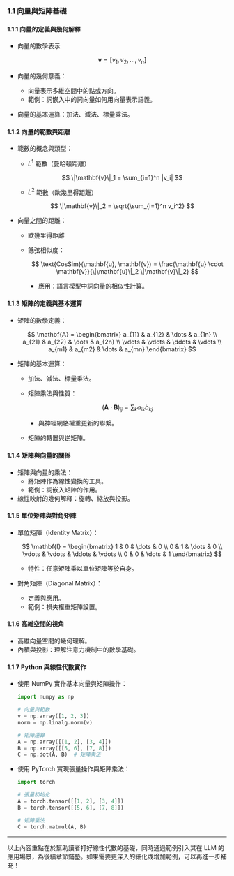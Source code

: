 ### **1.1 向量與矩陣基礎**

#### **1.1.1 向量的定義與幾何解釋**  
- 向量的數學表示  

  $$
  \mathbf{v} = [v_1, v_2, \dots, v_n]
  $$
  
- 向量的幾何意義：  
  - 向量表示多維空間中的點或方向。  
  - 範例：詞嵌入中的詞向量如何用向量表示語義。  
- 向量的基本運算：加法、減法、標量乘法。  

#### **1.1.2 向量的範數與距離**
- 範數的概念與類型：  
  -  $L^1$  範數（曼哈頓距離）  

    $$
    \|\mathbf{v}\|_1 = \sum_{i=1}^n |v_i|
    $$

  -  $L^2$  範數（歐幾里得距離）  

    $$
    \|\mathbf{v}\|_2 = \sqrt{\sum_{i=1}^n v_i^2}
    $$
  
- 向量之間的距離：  
  - 歐幾里得距離  
  - 餘弦相似度：  

    $$
    \text{CosSim}(\mathbf{u}, \mathbf{v}) = \frac{\mathbf{u} \cdot \mathbf{v}}{\|\mathbf{u}\|_2 \|\mathbf{v}\|_2}
    $$
  
    - 應用：語言模型中詞向量的相似性計算。

#### **1.1.3 矩陣的定義與基本運算**
- 矩陣的數學定義：  

  $$
  \mathbf{A} = 
  \begin{bmatrix}
  a_{11} & a_{12} & \dots & a_{1n} \\
  a_{21} & a_{22} & \dots & a_{2n} \\
  \vdots & \vdots & \ddots & \vdots \\
  a_{m1} & a_{m2} & \dots & a_{mn}
  \end{bmatrix}
  $$
  
- 矩陣的基本運算：  
  - 加法、減法、標量乘法。  
  - 矩陣乘法與性質：  

    $$
    (\mathbf{A} \cdot \mathbf{B})_{ij} = \sum_{k} a_{ik} b_{kj}
    $$
  
    - 與神經網絡權重更新的聯繫。  
  - 矩陣的轉置與逆矩陣。  

#### **1.1.4 矩陣與向量的關係**
- 矩陣與向量的乘法：  
  - 將矩陣作為線性變換的工具。  
  - 範例：詞嵌入矩陣的作用。  
- 線性映射的幾何解釋：旋轉、縮放與投影。  

#### **1.1.5 單位矩陣與對角矩陣**
- 單位矩陣（Identity Matrix）：  

  $$
  \mathbf{I} = 
  \begin{bmatrix}
  1 & 0 & \dots & 0 \\
  0 & 1 & \dots & 0 \\
  \vdots & \vdots & \ddots & \vdots \\
  0 & 0 & \dots & 1
  \end{bmatrix}
  $$
  
  - 特性：任意矩陣乘以單位矩陣等於自身。  
- 對角矩陣（Diagonal Matrix）：  
  - 定義與應用。  
  - 範例：損失權重矩陣設置。  

#### **1.1.6 高維空間的視角**
- 高維向量空間的幾何理解。  
- 內積與投影：理解注意力機制中的數學基礎。  

#### **1.1.7 Python 與線性代數實作**
- 使用 NumPy 實作基本向量與矩陣操作：  
  ```python
  import numpy as np
  
  # 向量與範數
  v = np.array([1, 2, 3])
  norm = np.linalg.norm(v)
  
  # 矩陣運算
  A = np.array([[1, 2], [3, 4]])
  B = np.array([[5, 6], [7, 8]])
  C = np.dot(A, B)  # 矩陣乘法
  ```  
- 使用 PyTorch 實現張量操作與矩陣乘法：  
  ```python
  import torch
  
  # 張量初始化
  A = torch.tensor([[1, 2], [3, 4]])
  B = torch.tensor([[5, 6], [7, 8]])
  
  # 矩陣乘法
  C = torch.matmul(A, B)
  ```

---

以上內容重點在於幫助讀者打好線性代數的基礎，同時通過範例引入其在 LLM 的應用場景，為後續章節鋪墊。如果需要更深入的細化或增加範例，可以再進一步補充！